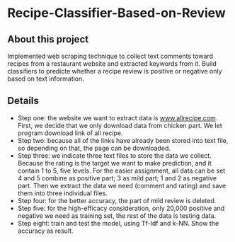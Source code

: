 # Recipe-Classifier-Based-on-Review
## About this project 
Implemented web scraping technique to collect text comments toward recipes from a restaurant website and extracted keywords from it. Build 
classifiers to predicte whether a recipe review is positive or negative only based on text information.

## Details
* Step one: the website we want to extract data is www.allrecipe.com. First, we decide that we only download data from chicken part. We let program download 
link of all recipe.
* Step two: because all of the links have already been stored into text file, so depending on that, the page can be downloaded.
* Step three: we indicate three text files to store the data we collect. Because the rating is the target we want to make prediction, and it contain 1 to 5, five levels. For the
easier assignment, all data can be set 4 and 5 combine as positive part; 3 as mild part; 1 and 2 as negative part. Then we extract the data we need (comment and rating) and save them into three individual files.
* Step four: for the better accuracy, the part of mild review is deleted.
* Step five: for the high-efficacy consideration, only 20,000 positive and negative we need as training set, the rest of the data is testing data.
* Step eight: train and test the model, using Tf-Idf and k-NN. Show the accuracy as result.


